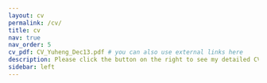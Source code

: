 ```yaml
---
layout: cv
permalink: /cv/
title: cv
nav: true
nav_order: 5
cv_pdf: CV_Yuheng_Dec13.pdf # you can also use external links here
description: Please click the button on the right to see my detailed CV.
sidebar: left
---
```

